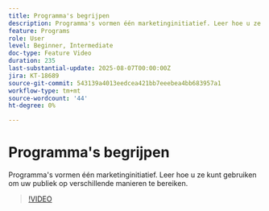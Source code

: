 ```yaml
---
title: Programma's begrijpen
description: Programma's vormen één marketinginitiatief. Leer hoe u ze kunt gebruiken om uw publiek op verschillende manieren te bereiken.
feature: Programs
role: User
level: Beginner, Intermediate
doc-type: Feature Video
duration: 235
last-substantial-update: 2025-08-07T00:00:00Z
jira: KT-18689
source-git-commit: 543139a4013eedcea421bb7eeebea4bb683957a1
workflow-type: tm+mt
source-wordcount: '44'
ht-degree: 0%

---
```



# Programma&#39;s begrijpen

Programma&#39;s vormen één marketinginitiatief. Leer hoe u ze kunt gebruiken om uw publiek op verschillende manieren te bereiken.

>[!VIDEO](https://video.tv.adobe.com/v/3470493/?learn=on&enablevpops&captions=dut)
